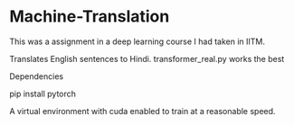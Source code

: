 # Machine-Translation

This was a assignment in a deep learning course I had taken in IITM.

Translates English sentences to Hindi.
transformer_real.py works the best

Dependencies

pip install pytorch

A virtual environment with cuda enabled to train at a reasonable speed.
